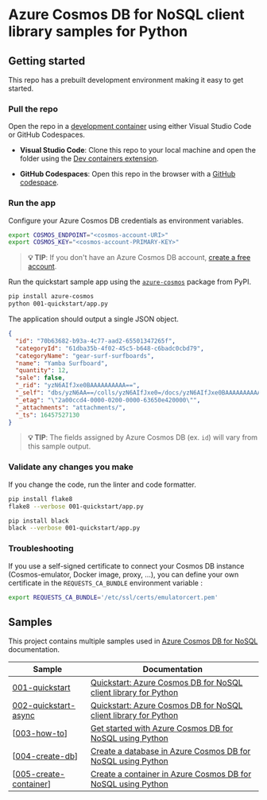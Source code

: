 # Azure Cosmos DB for NoSQL client library samples for Python

## Getting started

This repo has a prebuilt development environment making it easy to get started.

### Pull the repo

Open the repo in a [development container](https://containers.dev) using either Visual Studio Code or GitHub Codespaces.

- **Visual Studio Code**: Clone this repo to your local machine and open the folder using the [Dev containers extension](https://marketplace.visualstudio.com/items?itemName=ms-vscode-remote.remote-containers).

- **GitHub Codespaces**: Open this repo in the browser with a [GitHub codespace](https://docs.github.com/en/codespaces/overview).

### Run the app

Configure your Azure Cosmos DB credentials as environment variables.

```bash
export COSMOS_ENDPOINT="<cosmos-account-URI>"
export COSMOS_KEY="<cosmos-account-PRIMARY-KEY>"
```

> **💡 TIP**: If you don't have an Azure Cosmos DB account, [create a free account](https://cosmos.azure.com/try/).

Run the quickstart sample app using the [`azure-cosmos`](https://pypi.org/project/azure-cosmos/) package from PyPI.

```bash
pip install azure-cosmos
python 001-quickstart/app.py
```

The application should output a single JSON object.

```json
{
  "id": "70b63682-b93a-4c77-aad2-65501347265f",
  "categoryId": "61dba35b-4f02-45c5-b648-c6badc0cbd79",
  "categoryName": "gear-surf-surfboards",
  "name": "Yamba Surfboard",
  "quantity": 12,
  "sale": false,
  "_rid": "yzN6AIfJxe0BAAAAAAAAAA==",
  "_self": "dbs/yzN6AA==/colls/yzN6AIfJxe0=/docs/yzN6AIfJxe0BAAAAAAAAAA==/",
  "_etag": "\"2a00ccd4-0000-0200-0000-63650e420000\"",
  "_attachments": "attachments/",
  "_ts": 16457527130
}
```

> **💡 TIP**: The fields assigned by Azure Cosmos DB (ex. `id`) will vary from this sample output.

### Validate any changes you make

If you change the code, run the linter and code formatter.

```bash
pip install flake8
flake8 --verbose 001-quickstart/app.py
```

```bash
pip install black
black --verbose 001-quickstart/app.py
```

### Troubleshooting

If you use a self-signed certificate to connect your Cosmos DB instance (Cosmos-emulator, Docker image, proxy, ...), you can define your own certificate in the `REQUESTS_CA_BUNDLE` environment variable :

```bash
export REQUESTS_CA_BUNDLE='/etc/ssl/certs/emulatorcert.pem'
```

## Samples

This project contains multiple samples used in [Azure Cosmos DB for NoSQL](https://learn.microsoft.com/azure/cosmos-db/nosql/) documentation.

| Sample | Documentation |
| --- | --- |
| [001-quickstart](001-quickstart/app.py) | [Quickstart: Azure Cosmos DB for NoSQL client library for Python](https://learn.microsoft.com/azure/cosmos-db/nosql/quickstart-python?tabs=azure-portal%2Clinux%2Csync) |
| [002-quickstart-async](002-quickstart-async/app.py) | [Quickstart: Azure Cosmos DB for NoSQL client library for Python](https://learn.microsoft.com/azure/cosmos-db/nosql/quickstart-python?tabs=azure-portal%2Clinux%2Casync) |
| [[003-how-to](003-how-to/app.py)] | [Get started with Azure Cosmos DB for NoSQL using Python](https://learn.microsoft.com/azure/cosmos-db/nosql/how-to-python-get-started) |
| [[004-create-db](003-how-to/app.py)] | [Create a database in Azure Cosmos DB for NoSQL using Python](https://learn.microsoft.com/azure/cosmos-db/nosql/how-to-python-create-database) |
| [[005-create-container](003-how-to/app.py)] | [Create a container in Azure Cosmos DB for NoSQL using Python](https://learn.microsoft.com/azure/cosmos-db/nosql/how-to-python-create-container) |
